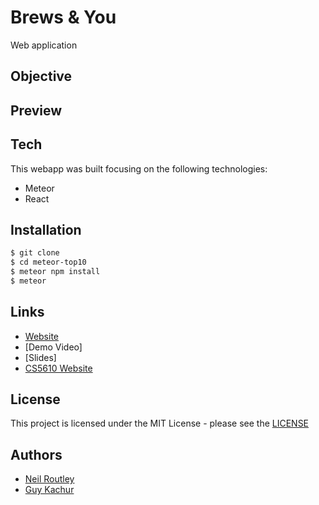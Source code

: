 # Brews & You

Web application

## Objective

## Preview

## Tech

This webapp was built focusing on the following technologies:

- Meteor
- React

## Installation

```sh
$ git clone
$ cd meteor-top10
$ meteor npm install
$ meteor
```

## Links

- [Website](https://brewsandyou.herokuapp.com/)
- [Demo Video]
- [Slides]
- [CS5610 Website](http://johnguerra.co/classes/webDevelopment_spring_2019/)

## License

This project is licensed under the MIT License - please see the [LICENSE](LICENSE)

## Authors

- [Neil Routley](https://github.com/neilroutley)
- [Guy Kachur](https://github.com/GuyKachur)
